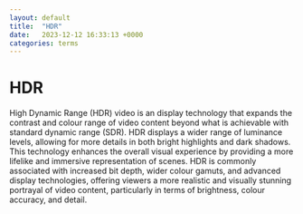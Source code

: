 ```yaml
---
layout: default
title:  "HDR"
date:   2023-12-12 16:33:13 +0000
categories: terms
---
```



# HDR

High Dynamic Range (HDR) video is an display technology that expands the contrast and colour range of video content beyond what is achievable with standard dynamic range (SDR). HDR displays a wider range of luminance levels, allowing for more details in both bright highlights and dark shadows. This technology enhances the overall visual experience by providing a more lifelike and immersive representation of scenes. HDR is commonly associated with increased bit depth, wider colour gamuts, and advanced display technologies, offering viewers a more realistic and visually stunning portrayal of video content, particularly in terms of brightness, colour accuracy, and detail.